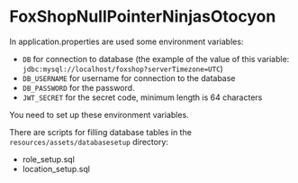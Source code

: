 # FoxShopNullPointerNinjasOtocyon

In application.properties are used some environment variables:

* `DB` for connection to database (the example of the value of this
  variable: `jdbc:mysql://localhost/foxshop?serverTimezone=UTC`)
* `DB_USERNAME` for username for connection to the database
* `DB_PASSWORD` for the password.
* `JWT_SECRET` for the secret code, minimum length is 64 characters

You need to set up these environment variables.

There are scripts for filling database tables in the `resources/assets/databasesetup` directory:

* role_setup.sql
* location_setup.sql



